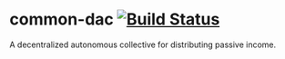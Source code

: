 # common-dac [![Build Status](https://travis-ci.org/common-theory/common-dac.svg?branch=master)](https://travis-ci.org/common-theory/common-dac)

A decentralized autonomous collective for distributing passive income.
